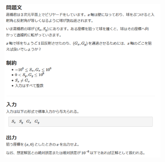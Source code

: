 ![question](https://github.com/kimura-12/AtCoder_Training/blob/master/AtCoder_Beginner_Contest/ABC183/B.Billiards/question.png)
